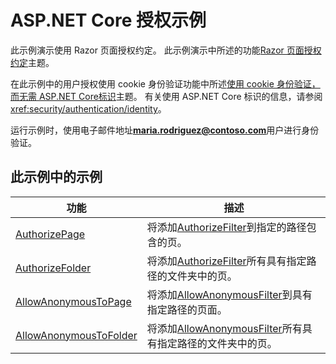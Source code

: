# <a name="aspnet-core-authorization-sample"></a>ASP.NET Core 授权示例

此示例演示使用 Razor 页面授权约定。 此示例演示中所述的功能[Razor 页面授权约定](https://docs.microsoft.com/aspnet/core/security/authorization/razor-pages-authorization)主题。

在此示例中的用户授权使用 cookie 身份验证功能中所述[使用 cookie 身份验证，而无需 ASP.NET Core标识](https://docs.microsoft.com/aspnet/core/security/authentication/cookie)主题。 有关使用 ASP.NET Core 标识的信息，请参阅<xref:security/authentication/identity>。

运行示例时，使用电子邮件地址**maria.rodriguez@contoso.com**用户进行身份验证。

## <a name="examples-in-this-sample"></a>此示例中的示例

| 功能 | 描述 |
| --- | --- |
| [AuthorizePage](https://docs.microsoft.com/dotnet/api/microsoft.extensions.dependencyinjection.pageconventioncollectionextensions.authorizepage) | 将添加[AuthorizeFilter](https://docs.microsoft.com/dotnet/api/microsoft.aspnetcore.mvc.authorization.authorizefilter)到指定的路径包含的页。 |
| [AuthorizeFolder](https://docs.microsoft.com/dotnet/api/microsoft.extensions.dependencyinjection.pageconventioncollectionextensions.authorizefolder) | 将添加[AuthorizeFilter](https://docs.microsoft.com/dotnet/api/microsoft.aspnetcore.mvc.authorization.authorizefilter)所有具有指定路径的文件夹中的页。 |
| [AllowAnonymousToPage](https://docs.microsoft.com/dotnet/api/microsoft.extensions.dependencyinjection.pageconventioncollectionextensions.allowanonymoustopage) | 将添加[AllowAnonymousFilter](https://docs.microsoft.com/dotnet/api/microsoft.aspnetcore.mvc.authorization.allowanonymousfilter)到具有指定路径的页面。 |
| [AllowAnonymousToFolder](https://docs.microsoft.com/dotnet/api/microsoft.extensions.dependencyinjection.pageconventioncollectionextensions.allowanonymoustofolder) | 将添加[AllowAnonymousFilter](https://docs.microsoft.com/dotnet/api/microsoft.aspnetcore.mvc.authorization.allowanonymousfilter)所有具有指定路径的文件夹中的页。 |
